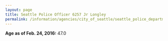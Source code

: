 ```yaml
---
layout: page
title: Seattle Police Officer 6257 Jr Longley
permalink: /information/agencies/city_of_seattle/seattle_police_department/copbook/6257/
---
```


**Age as of Feb. 24, 2016:** 47.0
